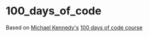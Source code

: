 # 100_days_of_code

Based on [Michael Kennedy's](https://twitter.com/mkennedy?lang=en) [100 days of code course](https://training.talkpython.fm/courses/details/100-days-of-code-in-python)

